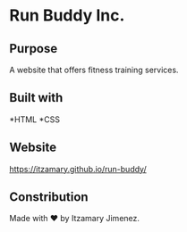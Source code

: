 # Run Buddy Inc.

## Purpose
A website that offers fitness training services.

## Built with 
*HTML
*CSS

## Website
https://itzamary.github.io/run-buddy/

## Constribution
Made with ❤️ by Itzamary Jimenez.